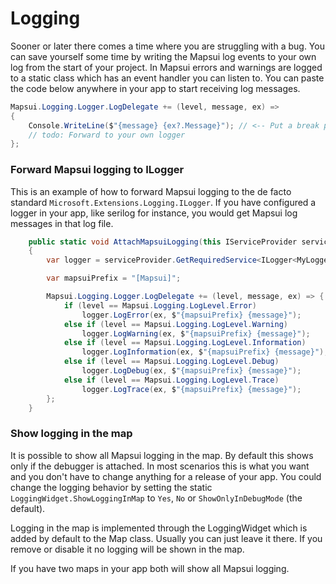 # Logging
Sooner or later there comes a time where you are struggling with a bug. You can save yourself some time by writing the Mapsui log events to your own log from the start of your project. In Mapsui errors and warnings are logged to a static class which has an event handler you can listen to. You can paste the code below anywhere in your app to start receiving log messages.

```csharp
Mapsui.Logging.Logger.LogDelegate += (level, message, ex) =>
{
    Console.WriteLine($"{message} {ex?.Message}"); // <-- Put a break point here, most UI platforms do not show the console logging.
    // todo: Forward to your own logger
};
```

### Forward Mapsui logging to ILogger

This is an example of how to forward Mapsui logging to the de facto standard ```Microsoft.Extensions.Logging.ILogger```. If you have configured a logger in your app, like serilog for instance, you would get Mapsui log messages in that log file.
```csharp
    public static void AttachMapsuiLogging(this IServiceProvider serviceProvider)
    {
        var logger = serviceProvider.GetRequiredService<ILogger<MyLoggerCategory>>();

        var mapsuiPrefix = "[Mapsui]";

        Mapsui.Logging.Logger.LogDelegate += (level, message, ex) => {
            if (level == Mapsui.Logging.LogLevel.Error)
                logger.LogError(ex, $"{mapsuiPrefix} {message}");
            else if (level == Mapsui.Logging.LogLevel.Warning)
                logger.LogWarning(ex, $"{mapsuiPrefix} {message}");
            else if (level == Mapsui.Logging.LogLevel.Information)
                logger.LogInformation(ex, $"{mapsuiPrefix} {message}");
            else if (level == Mapsui.Logging.LogLevel.Debug)
                logger.LogDebug(ex, $"{mapsuiPrefix} {message}");
            else if (level == Mapsui.Logging.LogLevel.Trace)
                logger.LogTrace(ex, $"{mapsuiPrefix} {message}");
        };
    }
```

### Show logging in the map

It is possible to show all Mapsui logging in the map. By default this shows only if the debugger is attached. In most 
scenarios this is what you want and you don't have to change anything for a release of your app. You could change the 
logging behavior by setting the static `LoggingWidget.ShowLoggingInMap` to `Yes`, `No` or `ShowOnlyInDebugMode` (the 
default). 

Logging in the map is implemented through the LoggingWidget which is added by default to the Map class. Usually you
can just leave it there. If you remove or disable it no logging will be shown in the map.

If you have two maps in your app both will show all Mapsui logging.
